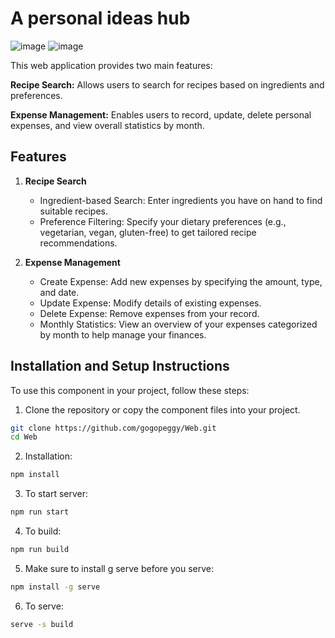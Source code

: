 # A personal ideas hub
![image](https://github.com/user-attachments/assets/0d66b584-3fc1-4ad5-bd3d-7e2f035f6853)
![image](https://github.com/user-attachments/assets/42984403-f769-4b57-982d-47abd8dfd7f2)

This web application provides two main features:

**Recipe Search:** Allows users to search for recipes based on ingredients and preferences.

**Expense Management:** Enables users to record, update, delete personal expenses, and view overall statistics by month.
## Features
1. **Recipe Search**
    - Ingredient-based Search: Enter ingredients you have on hand to find suitable recipes.
    - Preference Filtering: Specify your dietary preferences (e.g., vegetarian, vegan, gluten-free) to get tailored recipe recommendations.

2. **Expense Management**
   - Create Expense: Add new expenses by specifying the amount, type, and date.
   - Update Expense: Modify details of existing expenses.
   - Delete Expense: Remove expenses from your record.
   - Monthly Statistics: View an overview of your expenses categorized by month to help manage your finances.

## Installation and Setup Instructions
To use this component in your project, follow these steps:
1. Clone the repository or copy the component files into your project.
```bash
git clone https://github.com/gogopeggy/Web.git
cd Web
```
2. Installation:
```bash
npm install
```
3. To start server:
```bash
npm run start
```
4. To build:
 ```bash
npm run build
```
5. Make sure to install g serve before you serve:
 ```bash
npm install -g serve
```
6. To serve:
 ```bash
serve -s build
```

